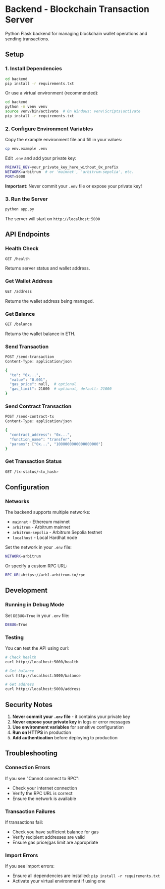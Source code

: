 # Backend - Blockchain Transaction Server

Python Flask backend for managing blockchain wallet operations and sending transactions.

## Setup

### 1. Install Dependencies

```bash
cd backend
pip install -r requirements.txt
```

Or use a virtual environment (recommended):

```bash
cd backend
python -m venv venv
source venv/bin/activate  # On Windows: venv\Scripts\activate
pip install -r requirements.txt
```

### 2. Configure Environment Variables

Copy the example environment file and fill in your values:

```bash
cp env.example .env
```

Edit `.env` and add your private key:

```bash
PRIVATE_KEY=your_private_key_here_without_0x_prefix
NETWORK=arbitrum  # or 'mainnet', 'arbitrum-sepolia', etc.
PORT=5000
```

**Important**: Never commit your `.env` file or expose your private key!

### 3. Run the Server

```bash
python app.py
```

The server will start on `http://localhost:5000`

## API Endpoints

### Health Check
```bash
GET /health
```
Returns server status and wallet address.

### Get Wallet Address
```bash
GET /address
```
Returns the wallet address being managed.

### Get Balance
```bash
GET /balance
```
Returns the wallet balance in ETH.

### Send Transaction
```bash
POST /send-transaction
Content-Type: application/json

{
  "to": "0x...",
  "value": "0.001",
  "gas_price": null,  # optional
  "gas_limit": 21000  # optional, default: 21000
}
```

### Send Contract Transaction
```bash
POST /send-contract-tx
Content-Type: application/json

{
  "contract_address": "0x...",
  "function_name": "transfer",
  "params": ["0x...", "1000000000000000000"]
}
```

### Get Transaction Status
```bash
GET /tx-status/<tx_hash>
```

## Configuration

### Networks

The backend supports multiple networks:
- `mainnet` - Ethereum mainnet
- `arbitrum` - Arbitrum mainnet
- `arbitrum-sepolia` - Arbitrum Sepolia testnet
- `localhost` - Local Hardhat node

Set the network in your `.env` file:
```bash
NETWORK=arbitrum
```

Or specify a custom RPC URL:
```bash
RPC_URL=https://arb1.arbitrum.io/rpc
```

## Development

### Running in Debug Mode

Set `DEBUG=True` in your `.env` file:
```bash
DEBUG=True
```

### Testing

You can test the API using curl:

```bash
# Check health
curl http://localhost:5000/health

# Get balance
curl http://localhost:5000/balance

# Get address
curl http://localhost:5000/address
```

## Security Notes

1. **Never commit your `.env` file** - it contains your private key
2. **Never expose your private key** in logs or error messages
3. **Use environment variables** for sensitive configuration
4. **Run on HTTPS** in production
5. **Add authentication** before deploying to production

## Troubleshooting

### Connection Errors

If you see "Cannot connect to RPC":
- Check your internet connection
- Verify the RPC URL is correct
- Ensure the network is available

### Transaction Failures

If transactions fail:
- Check you have sufficient balance for gas
- Verify recipient addresses are valid
- Ensure gas price/gas limit are appropriate

### Import Errors

If you see import errors:
- Ensure all dependencies are installed: `pip install -r requirements.txt`
- Activate your virtual environment if using one

